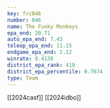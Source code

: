 ```yaml
---
key: frc846
number: 846
name: The Funky Monkeys
epa_end: 20.71
auto_epa_end: 7.43
teleop_epa_end: 11.15
endgame_epa_end: 2.12
winrate: 0.4138
district_epa_rank: 419
district_epa_percentile: 0.7674
type: Team
---
```

[[2024casf]]
[[2024idbo]]
